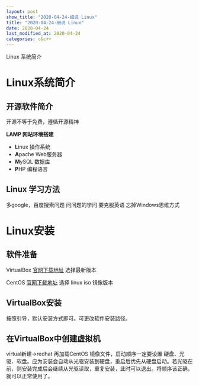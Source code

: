 ```yaml
---
layout: post
show_title: "2020-04-24-细说 Linux"
title: "2020-04-24-细说 Linux"
date: 2020-04-24
last_modified_at: 2020-04-24
categories: c&c++
---
```


Linux 系统简介

<!--more-->

# Linux系统简介

## 开源软件简介

开源不等于免费，遵循开源精神

**LAMP 网站环境搭建**
- **L**inux 操作系统
- **A**pache Web服务器
- **M**ySQL 数据库
- **P**HP 编程语言

## Linux 学习方法

多google，百度搜索问题
问问题的学问
要克服英语
忘掉Windows思维方式

# Linux安装

## 软件准备

VirtualBox
[官网下载地址](https://www.virtualbox.org/)
选择最新版本 

CentOS
[官网下载地址](https://www.centos.org/)
选择 linux iso 镜像版本

## VirtualBox安装

按照引导，默认安装方式即可。可更改软件安装路径。

## 在VirtualBox中创建虚拟机
virtual新建->redhat
再加载CentOS 镜像文件，启动顺序一定要设置 硬盘、光驱、软盘。应为安装会自动从光驱安装到硬盘，重启后优先从硬盘启动。若光驱在前，则安装完成后会继续从光驱读取，重复安装，此时可以退出。将顺序该正确，就可以正常使用了。




